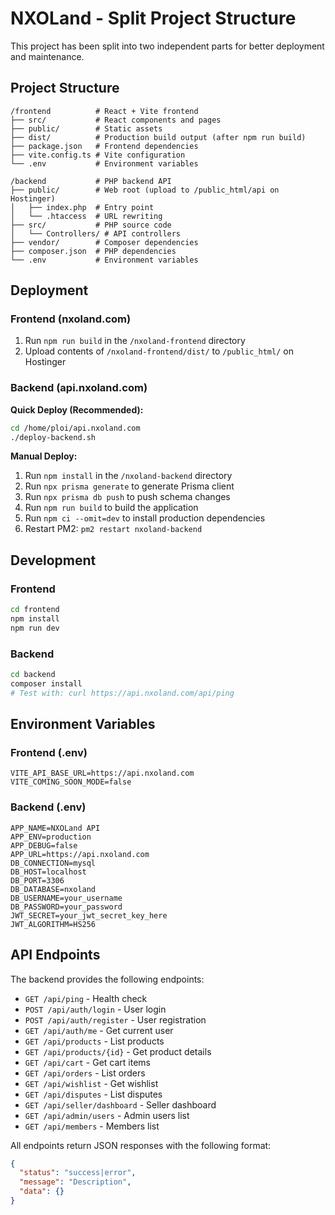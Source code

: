 # NXOLand - Split Project Structure

This project has been split into two independent parts for better deployment and maintenance.

## Project Structure

```
/frontend          # React + Vite frontend
├── src/           # React components and pages
├── public/        # Static assets
├── dist/          # Production build output (after npm run build)
├── package.json   # Frontend dependencies
├── vite.config.ts # Vite configuration
└── .env           # Environment variables

/backend           # PHP backend API
├── public/        # Web root (upload to /public_html/api on Hostinger)
│   ├── index.php  # Entry point
│   └── .htaccess  # URL rewriting
├── src/           # PHP source code
│   └── Controllers/ # API controllers
├── vendor/        # Composer dependencies
├── composer.json  # PHP dependencies
└── .env           # Environment variables
```

## Deployment

### Frontend (nxoland.com)
1. Run `npm run build` in the `/nxoland-frontend` directory
2. Upload contents of `/nxoland-frontend/dist/` to `/public_html/` on Hostinger

### Backend (api.nxoland.com)

**Quick Deploy (Recommended):**
```bash
cd /home/ploi/api.nxoland.com
./deploy-backend.sh
```

**Manual Deploy:**
1. Run `npm install` in the `/nxoland-backend` directory
2. Run `npx prisma generate` to generate Prisma client
3. Run `npx prisma db push` to push schema changes
4. Run `npm run build` to build the application
5. Run `npm ci --omit=dev` to install production dependencies
6. Restart PM2: `pm2 restart nxoland-backend`

## Development

### Frontend
```bash
cd frontend
npm install
npm run dev
```

### Backend
```bash
cd backend
composer install
# Test with: curl https://api.nxoland.com/api/ping
```

## Environment Variables

### Frontend (.env)
```
VITE_API_BASE_URL=https://api.nxoland.com
VITE_COMING_SOON_MODE=false
```

### Backend (.env)
```
APP_NAME=NXOLand API
APP_ENV=production
APP_DEBUG=false
APP_URL=https://api.nxoland.com
DB_CONNECTION=mysql
DB_HOST=localhost
DB_PORT=3306
DB_DATABASE=nxoland
DB_USERNAME=your_username
DB_PASSWORD=your_password
JWT_SECRET=your_jwt_secret_key_here
JWT_ALGORITHM=HS256
```

## API Endpoints

The backend provides the following endpoints:

- `GET /api/ping` - Health check
- `POST /api/auth/login` - User login
- `POST /api/auth/register` - User registration
- `GET /api/auth/me` - Get current user
- `GET /api/products` - List products
- `GET /api/products/{id}` - Get product details
- `GET /api/cart` - Get cart items
- `GET /api/orders` - List orders
- `GET /api/wishlist` - Get wishlist
- `GET /api/disputes` - List disputes
- `GET /api/seller/dashboard` - Seller dashboard
- `GET /api/admin/users` - Admin users list
- `GET /api/members` - Members list

All endpoints return JSON responses with the following format:
```json
{
  "status": "success|error",
  "message": "Description",
  "data": {}
}
```
